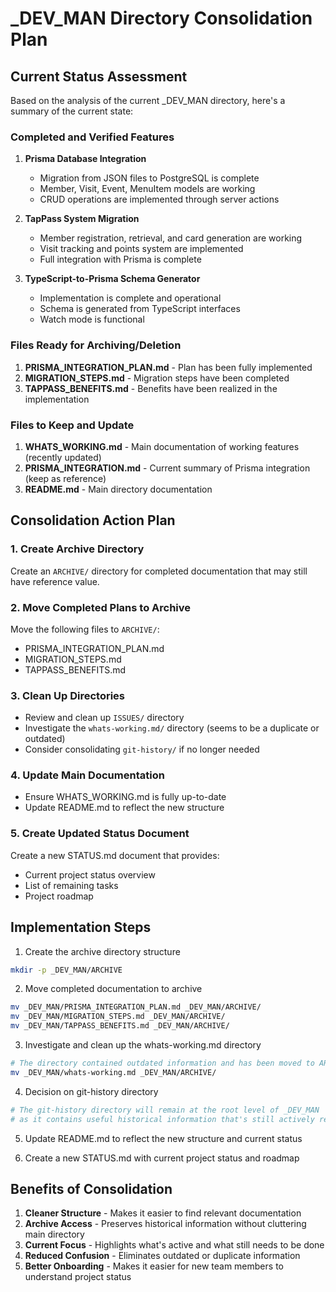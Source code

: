 # _DEV_MAN Directory Consolidation Plan

## Current Status Assessment

Based on the analysis of the current _DEV_MAN directory, here's a summary of the current state:

### Completed and Verified Features
1. **Prisma Database Integration**
   - Migration from JSON files to PostgreSQL is complete
   - Member, Visit, Event, MenuItem models are working
   - CRUD operations are implemented through server actions

2. **TapPass System Migration**
   - Member registration, retrieval, and card generation are working
   - Visit tracking and points system are implemented
   - Full integration with Prisma is complete

3. **TypeScript-to-Prisma Schema Generator**
   - Implementation is complete and operational
   - Schema is generated from TypeScript interfaces
   - Watch mode is functional

### Files Ready for Archiving/Deletion
1. **PRISMA_INTEGRATION_PLAN.md** - Plan has been fully implemented
2. **MIGRATION_STEPS.md** - Migration steps have been completed
3. **TAPPASS_BENEFITS.md** - Benefits have been realized in the implementation

### Files to Keep and Update
1. **WHATS_WORKING.md** - Main documentation of working features (recently updated)
2. **PRISMA_INTEGRATION.md** - Current summary of Prisma integration (keep as reference)
3. **README.md** - Main directory documentation

## Consolidation Action Plan

### 1. Create Archive Directory
Create an `ARCHIVE/` directory for completed documentation that may still have reference value.

### 2. Move Completed Plans to Archive
Move the following files to `ARCHIVE/`:
- PRISMA_INTEGRATION_PLAN.md
- MIGRATION_STEPS.md
- TAPPASS_BENEFITS.md

### 3. Clean Up Directories
- Review and clean up `ISSUES/` directory
- Investigate the `whats-working.md/` directory (seems to be a duplicate or outdated)
- Consider consolidating `git-history/` if no longer needed

### 4. Update Main Documentation
- Ensure WHATS_WORKING.md is fully up-to-date
- Update README.md to reflect the new structure

### 5. Create Updated Status Document
Create a new STATUS.md document that provides:
- Current project status overview
- List of remaining tasks
- Project roadmap

## Implementation Steps

1. Create the archive directory structure
```bash
mkdir -p _DEV_MAN/ARCHIVE
```

2. Move completed documentation to archive
```bash
mv _DEV_MAN/PRISMA_INTEGRATION_PLAN.md _DEV_MAN/ARCHIVE/
mv _DEV_MAN/MIGRATION_STEPS.md _DEV_MAN/ARCHIVE/
mv _DEV_MAN/TAPPASS_BENEFITS.md _DEV_MAN/ARCHIVE/
```

3. Investigate and clean up the whats-working.md directory
```bash
# The directory contained outdated information and has been moved to ARCHIVE
mv _DEV_MAN/whats-working.md _DEV_MAN/ARCHIVE/
```

4. Decision on git-history directory
```bash
# The git-history directory will remain at the root level of _DEV_MAN
# as it contains useful historical information that's still actively referenced
```

5. Update README.md to reflect the new structure and current status

6. Create a new STATUS.md with current project status and roadmap

## Benefits of Consolidation

1. **Cleaner Structure** - Makes it easier to find relevant documentation
2. **Archive Access** - Preserves historical information without cluttering main directory
3. **Current Focus** - Highlights what's active and what still needs to be done
4. **Reduced Confusion** - Eliminates outdated or duplicate information
5. **Better Onboarding** - Makes it easier for new team members to understand project status 